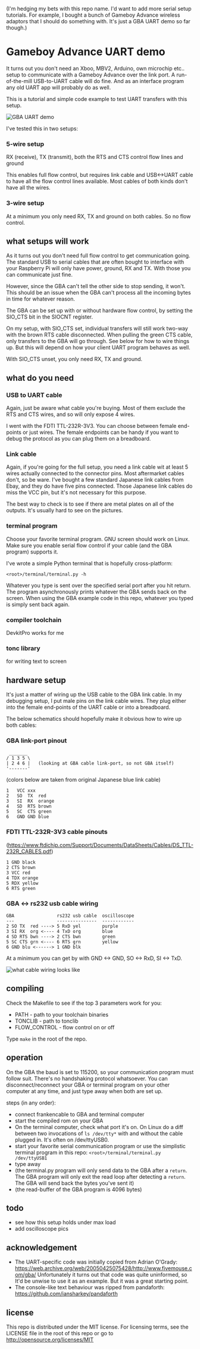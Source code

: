(I'm hedging my bets with this repo name. I'd want to add more serial setup tutorials. For example, I bought a bunch of Gameboy Advance wireless adaptors that I should do something with. It's just a GBA UART demo so far though.)

# Gameboy Advance UART demo

It turns out you don't need an Xboo, MBV2, Arduino, own microchip etc.. setup to
communicate with a Gameboy Advance over the link port. A run-of-the-mill USB-to-UART cable
will do fine. And as an interface program any old UART app will probably do as
well.

This is a tutorial and simple code example to test UART transfers with this setup.

![GBA UART demo](uart.jpeg?raw=true "See, it works.")

I've tested this in two setups:

###  5-wire setup

RX (receive), TX (transmit), both the RTS and CTS control flow lines and ground

This enables full flow control, but requires link cable and USB<->UART cable to
have all the flow control lines available. Most cables of both kinds don't have
all the wires.

### 3-wire setup

At a minimum you only need RX, TX and ground on both cables. So no flow
control.

## what setups will work

As it turns out you don't need full flow control to get communication going. The
standard USB to serial cables that are often bought to interface with your
Raspberry Pi will only have power, ground, RX and TX. With those you can
communicate just fine.

However, since the GBA can't tell the other side to stop sending, it won't. This
should be an issue when the GBA can't process all the incoming bytes in time for
whatever reason.

The GBA can be set up with or without hardware flow control, by setting the
SIO_CTS bit in the SIOCNT register.

On my setup, with SIO_CTS set, individual transfers will still work two-way with
the brown RTS cable disconnected. When pulling the green CTS cable, only
transfers to the GBA will go through. See below for how to wire things up. But
this will depend on how your client UART program behaves as well.

With SIO_CTS unset, you only need RX, TX and ground.


## what do you need

### USB to UART cable

Again, just be aware what cable you're buying. Most of them exclude the RTS and
CTS wires, and so will only expose 4 wires.

I went with the FDTI TTL-232R-3V3. You can choose between female end-points or
just wires. The female endpoints can be handy if you want to debug the protocol
as you can plug them on a breadboard.

### Link cable

Again, if you're going for the full setup, you need a link cable wit at least 5
wires actually connected to the connector pins. Most aftermarket cables don't,
so be ware. I've bought a few standard Japanese link cables from Ebay, and they
do have five pins connected. Those Japanese link cables do miss the VCC pin, but
it's not necessary for this purpose.

The best way to check is to see if there are metal plates on all of the
outputs. It's usually hard to see on the pictures.

### terminal program

Choose your favorite terminal program. GNU screen should work on Linux. Make sure you enable serial flow control if your cable (and the GBA program) supports it.

I've wrote a simple Python terminal that is hopefully cross-platform:

    <root>/terminal/terminal.py -h

Whatever you type is sent over the specified serial port after you hit
return. The program asynchronously prints whatever the GBA sends back on the
screen. When using the GBA example code in this repo, whatever you typed is
simply sent back again.

### compiler toolchain

DevkitPro works for me

### tonc library

for writing text to screen

## hardware setup

It's just a matter of wiring up the USB cable to the GBA link cable. In my debugging setup, I put male pins on the link cable wires. They plug either into the female end-points of the UART cable or into a breadboard.

The below schematics should hopefully make it obvious how to wire up both cables:

### GBA link-port pinout

     _______
    / 1 3 5 \
    | 2 4 6 |	(looking at GBA cable link-port, so not GBA itself)
    '-------'

(colors below are taken from original Japanese blue link cable)

    1	VCC xxx
    2	SO  TX  red
    3	SI  RX  orange
    4	SD  RTS brown
    5	SC  CTS green
    6	GND GND blue


### FDTI TTL-232R-3V3 cable pinouts
(https://www.ftdichip.com/Support/Documents/DataSheets/Cables/DS_TTL-232R_CABLES.pdf)

    1 GND black
    2 CTS brown
    3 VCC red
    4 TDX orange
    5 RDX yellow
    6 RTS green


### GBA <-> rs232 usb cable wiring

    GBA                rs232 usb cable  oscilloscope
    ---                ---------------  ------------
    2 SO TX  red ----> 5 RxD yel        purple
    3 SI RX  org <---- 4 TxD org        blue
    4 SD RTS bwn ----> 2 CTS bwn        green
    5 SC CTS grn <---- 6 RTS grn        yellow
    6 GND blu <------> 1 GND blk

At a minimum you can get by with GND <-> GND, SO <-> RxD, SI <-> TxD.

![what cable wiring looks like](uart-cable.jpeg?raw=true "My setup. I should make another one, with the cables fused.")

## compiling

Check the Makefile to see if the top 3 parameters work for you:

- PATH - path to your toolchain binaries
- TONCLIB - path to tonclib
- FLOW_CONTROL - flow control on or off

Type `make` in the root of the repo.

## operation

On the GBA the baud is set to 115200, so your communication program must follow
suit. There's no handshaking protocol whatsoever. You can disconnect/reconnect
your GBA or terminal program on your other computer at any time, and just type
away when both are set up.

steps (in any order):
- connect frankencable to GBA and terminal computer
- start the compiled rom on your GBA
- On the terminal computer, check what port it's on. On Linux do a diff between
  two invocations of `ls /dev/tty*` with and without the cable plugged in. It's
  often on /dev/ttyUSB0.
- start your favorite serial communication program or use the simplistic
  terminal program in this repo: `<root>/terminal/terminal.py /dev/ttyUSB1`
- type away
- (the terminal.py program will only send data to the GBA after a `return`. The
  GBA program will only exit the read loop after detecting a `return`. The GBA
  will send back the bytes you've sent it)
- (the read-buffer of the GBA program is 4096 bytes)

## todo

- see how this setup holds under max load
- add oscilloscope pics

## acknowledgement

- The UART-specific code was initially copied from Adrian O'Grady:
  https://web.archive.org/web/20050425075428/http://www.fivemouse.com/gba/
  Unfortunately it turns out that code was quite uninformed, so It'd be unwise
  to use it as an example. But it was a great starting point.
- The console-like text behaviour was ripped from pandaforth:
  https://github.com/iansharkey/pandaforth

## license

This repo is distributed under the MIT license. For licensing terms, see the
LICENSE file in the root of this repo or go to
http://opensource.org/licenses/MIT
